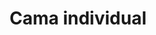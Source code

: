 ---
layout: ../../../layouts/ProductLayout.astro
title: 'Cama individual'
description: 'Fabricación de cama individual.'
slug: '/productos/camas/individual-3'
pubDate: 2022-07-03
image:
    url: '/images/webp/camas/individual-3.webp'
    alt: 'The Astro logo on a dark background with a pink glow.'
    metaurl: '/images/jpeg/camas/individual-3.jpeg'
tags: ["astro", "blogging", "learning in public"]
---